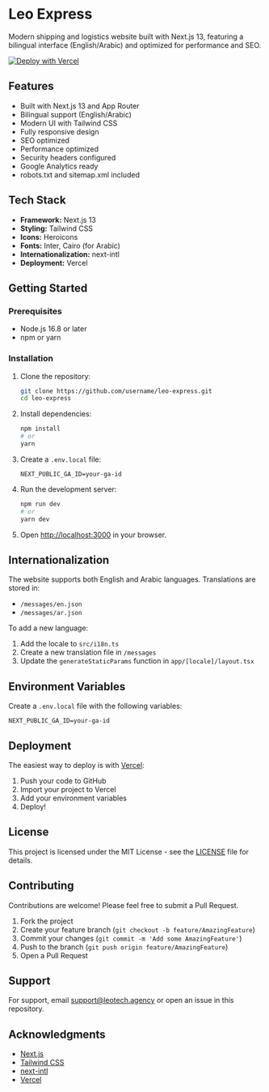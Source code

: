 # Leo Express 

Modern shipping and logistics website built with Next.js 13, featuring a bilingual interface (English/Arabic) and optimized for performance and SEO.

[![Deploy with Vercel](https://vercel.com/button)](https://vercel.com/new/clone?repository-url=https%3A%2F%2Fgithub.com%2Fusername%2Fleo-express)

## Features

- Built with Next.js 13 and App Router
- Bilingual support (English/Arabic)
- Modern UI with Tailwind CSS
- Fully responsive design
- SEO optimized
- Performance optimized
- Security headers configured
- Google Analytics ready
- robots.txt and sitemap.xml included

## Tech Stack

- **Framework:** Next.js 13
- **Styling:** Tailwind CSS
- **Icons:** Heroicons
- **Fonts:** Inter, Cairo (for Arabic)
- **Internationalization:** next-intl
- **Deployment:** Vercel

## Getting Started

### Prerequisites

- Node.js 16.8 or later
- npm or yarn

### Installation

1. Clone the repository:
   ```bash
   git clone https://github.com/username/leo-express.git
   cd leo-express
   ```

2. Install dependencies:
   ```bash
   npm install
   # or
   yarn
   ```

3. Create a `.env.local` file:
   ```env
   NEXT_PUBLIC_GA_ID=your-ga-id
   ```

4. Run the development server:
   ```bash
   npm run dev
   # or
   yarn dev
   ```

5. Open [http://localhost:3000](http://localhost:3000) in your browser.

## Internationalization

The website supports both English and Arabic languages. Translations are stored in:
- `/messages/en.json`
- `/messages/ar.json`

To add a new language:
1. Add the locale to `src/i18n.ts`
2. Create a new translation file in `/messages`
3. Update the `generateStaticParams` function in `app/[locale]/layout.tsx`

## Environment Variables

Create a `.env.local` file with the following variables:
```env
NEXT_PUBLIC_GA_ID=your-ga-id
```

## Deployment

The easiest way to deploy is with [Vercel](https://vercel.com):

1. Push your code to GitHub
2. Import your project to Vercel
3. Add your environment variables
4. Deploy!

## License

This project is licensed under the MIT License - see the [LICENSE](LICENSE) file for details.

## Contributing

Contributions are welcome! Please feel free to submit a Pull Request.

1. Fork the project
2. Create your feature branch (`git checkout -b feature/AmazingFeature`)
3. Commit your changes (`git commit -m 'Add some AmazingFeature'`)
4. Push to the branch (`git push origin feature/AmazingFeature`)
5. Open a Pull Request

## Support

For support, email [support@leotech.agency](mailto:support@leotech.agency) or open an issue in this repository.

## Acknowledgments

- [Next.js](https://nextjs.org/)
- [Tailwind CSS](https://tailwindcss.com/)
- [next-intl](https://next-intl-docs.vercel.app/)
- [Vercel](https://vercel.com)
